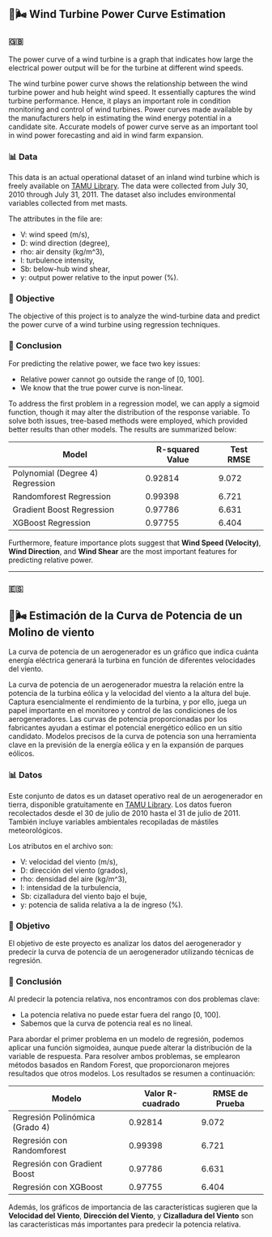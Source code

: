 ## 🧭🌬️ Wind Turbine Power Curve Estimation

### 🇬🇧 

The power curve of a wind turbine is a graph that indicates how large the electrical power output will be for the turbine at different wind speeds. 

The wind turbine power curve shows the relationship between the wind turbine power and hub height wind speed. It essentially captures the wind turbine performance. Hence, it plays an important role in condition monitoring and control of wind turbines. Power curves made available by the manufacturers help in estimating the wind energy potential in a candidate site. Accurate models of power curve serve as an important tool in wind power forecasting and aid in wind farm expansion.

### 📊 Data
This data is an actual operational dataset of an inland wind turbine which is freely available on [TAMU Library](https://tamucs-my.sharepoint.com/personal/yu-ding_tamu_edu/_layouts/15/onedrive.aspx?id=%2Fpersonal%2Fyu%2Dding%5Ftamu%5Fedu%2FDocuments%2FWind%5FSpatio%5FTemporal%5FDataset1%2Ezip&parent=%2Fpersonal%2Fyu%2Dding%5Ftamu%5Fedu%2FDocuments&cid=34459bcf-3ce4-41fb-ac24-c1ccc5fbb0ac). The data were collected from July 30, 2010 through July 31, 2011. The dataset also includes environmental variables collected from met masts.

The attributes in the file are:

- V: wind speed (m/s),
- D: wind direction (degree),
- rho: air density (kg/m^3),
- I: turbulence intensity,
- Sb: below-hub wind shear,
- y: output power relative to the input power (%).

### 🎯 Objective
The objective of this project is to analyze the wind-turbine data and predict the power curve of a wind turbine using regression techniques.

### 🧪 Conclusion

For predicting the relative power, we face two key issues:
- Relative power cannot go outside the range of [0, 100].
- We know that the true power curve is non-linear.

To address the first problem in a regression model, we can apply a sigmoid function, though it may alter the distribution of the response variable. To solve both issues, tree-based methods were employed, which provided better results than other models. The results are summarized below:

| Model | R-squared Value | Test RMSE |
| --- | --- | --- |
| Polynomial (Degree 4) Regression | 0.92814 | 9.072 |
| Randomforest Regression | 0.99398 | 6.721 |
| Gradient Boost Regression | 0.97786 | 6.631 |
| XGBoost Regression | 0.97755 | 6.404 |

Furthermore, feature importance plots suggest that **Wind Speed (Velocity)**, **Wind Direction**, and **Wind Shear** are the most important features for predicting relative power.

---

### 🇪🇸 

## 🧭🌬️ Estimación de la Curva de Potencia de un Molino de viento

La curva de potencia de un aerogenerador es un gráfico que indica cuánta energía eléctrica generará la turbina en función de diferentes velocidades del viento.

La curva de potencia de un aerogenerador muestra la relación entre la potencia de la turbina eólica y la velocidad del viento a la altura del buje. Captura esencialmente el rendimiento de la turbina, y por ello, juega un papel importante en el monitoreo y control de las condiciones de los aerogeneradores. Las curvas de potencia proporcionadas por los fabricantes ayudan a estimar el potencial energético eólico en un sitio candidato. Modelos precisos de la curva de potencia son una herramienta clave en la previsión de la energía eólica y en la expansión de parques eólicos.

### 📊 Datos
Este conjunto de datos es un dataset operativo real de un aerogenerador en tierra, disponible gratuitamente en [TAMU Library](https://tamucs-my.sharepoint.com/personal/yu-ding_tamu_edu/_layouts/15/onedrive.aspx?id=%2Fpersonal%2Fyu%2Dding%5Ftamu%5Fedu%2FDocuments%2FWind%5FSpatio%5FTemporal%5FDataset1%2Ezip&parent=%2Fpersonal%2Fyu%2Dding%5Ftamu%5Fedu%2FDocuments&cid=34459bcf-3ce4-41fb-ac24-c1ccc5fbb0ac). Los datos fueron recolectados desde el 30 de julio de 2010 hasta el 31 de julio de 2011. También incluye variables ambientales recopiladas de mástiles meteorológicos.

Los atributos en el archivo son:

- V: velocidad del viento (m/s),
- D: dirección del viento (grados),
- rho: densidad del aire (kg/m^3),
- I: intensidad de la turbulencia,
- Sb: cizalladura del viento bajo el buje,
- y: potencia de salida relativa a la de ingreso (%).

### 🎯 Objetivo
El objetivo de este proyecto es analizar los datos del aerogenerador y predecir la curva de potencia de un aerogenerador utilizando técnicas de regresión.

### 🧪 Conclusión

Al predecir la potencia relativa, nos encontramos con dos problemas clave:
- La potencia relativa no puede estar fuera del rango [0, 100].
- Sabemos que la curva de potencia real es no lineal.

Para abordar el primer problema en un modelo de regresión, podemos aplicar una función sigmoidea, aunque puede alterar la distribución de la variable de respuesta. Para resolver ambos problemas, se emplearon métodos basados en Random Forest, que proporcionaron mejores resultados que otros modelos. Los resultados se resumen a continuación:

| Modelo | Valor R-cuadrado | RMSE de Prueba |
| --- | --- | --- |
| Regresión Polinómica (Grado 4) | 0.92814 | 9.072 |
| Regresión con Randomforest | 0.99398 | 6.721 |
| Regresión con Gradient Boost | 0.97786 | 6.631 |
| Regresión con XGBoost | 0.97755 | 6.404 |

Además, los gráficos de importancia de las características sugieren que la **Velocidad del Viento**, **Dirección del Viento**, y **Cizalladura del Viento** son las características más importantes para predecir la potencia relativa.

